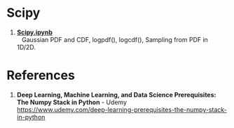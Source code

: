 # Scipy

1.  **[Scipy.ipynb](https://github.com/nkuhta/Numpy-Stack/blob/master/Scipy/Scipy.ipynb)**  
&ensp;  Gaussian PDF and CDF, logpdf(), logcdf(), Sampling from PDF in 1D/2D.  

 
#  References
1.  **Deep Learning, Machine Learning, and Data Science Prerequisites: The Numpy Stack in Python** - Udemy   
	https://www.udemy.com/deep-learning-prerequisites-the-numpy-stack-in-python
